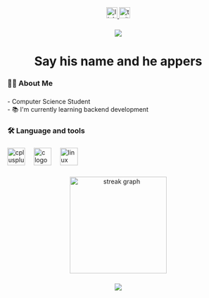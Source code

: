<div align="center">
  <a href="https://www.linkedin.com/in/truebadr/" target="_blank">
    <img src="https://img.shields.io/static/v1?message=LinkedIn&logo=linkedin&label=&color=0077B5&logoColor=white&labelColor=&style=for-the-badge" height="25" alt="linkedin logo"  />
  </a>
  <a href="https://x.com/Truebadr" target="_blank">
    <img src="https://img.shields.io/static/v1?message=X&logo=twitter&label=&color=000000&logoColor=black&labelColor=000000&style=for-the-badge" height="25" alt="twitter logo"  />
  </a>
</div>

###

<div align="center">
  <img src="https://visitor-badge.laobi.icu/badge?page_id=TrueBadr.TrueBadr&"  />
</div>

###

<h1 align="center">Say  his name and he appers</h1>

###

<h3 align="left">👩‍💻  About Me</h3>

###

<p align="left">- Computer Science Student <br>- 📚 I'm currently learning backend development</p>

###

<h3 align="left">🛠 Language and tools</h3>

###

<div align="left">
  <img src="https://cdn.jsdelivr.net/gh/devicons/devicon/icons/cplusplus/cplusplus-original.svg" height="40" alt="cplusplus logo"  />
  <img width="12" />
  <img src="https://cdn.jsdelivr.net/gh/devicons/devicon/icons/c/c-original.svg" height="40" alt="c logo"  />
  <img width="12" />
  <img src="https://cdn.jsdelivr.net/gh/devicons/devicon/icons/linux/linux-original.svg" height="40" alt="linux logo"  />
</div>

###

<div align="center">
  <img src="https://streak-stats.demolab.com?user=TrueBadr&locale=en&mode=daily&theme=dark&hide_border=false&border_radius=5&order=3" height="220" alt="streak graph"  />
</div>

###

<div align="center">
  <img src="https://profile-counter.glitch.me/TrueBadr/count.svg?"  />
</div>

###
